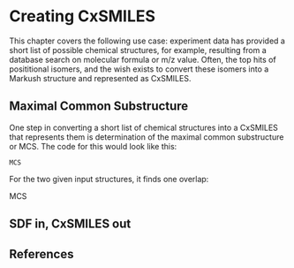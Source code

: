 # Creating CxSMILES

This chapter covers the following use case: experiment data has provided
a short list of possible chemical structures, for example, resulting from
a database search on <topic>molecular formula</topic> or <topic>m/z value</topic>. Often, the top hits
of <topic>posititional isomers</topic>, and the wish exists to convert these isomers
into a Markush structure and represented as CxSMILES.

## Maximal Common Substructure

One step in converting a short list of chemical structures into a CxSMILES
that represents them is determination of the <topic>maximal common substructure</topic>
or <topic>MCS</topic>. The code for this would look like this:

<code>MCS</code>

For the two given input structures, it finds one overlap:

<out>MCS</out>

## SDF in, CxSMILES out


## References

<references/>

